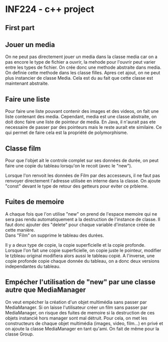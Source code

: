 
# INF224 - c++ project

## First part


## Jouer un media

On ne peut pas directement jouer un media dans la classe media car on a pas encore le type de fichier a ouvrir, la mehode pour l'ouvrir peut varier entre les types de fichier.
On crée donc une methode abstraite dans media. On definie cette methode dans les classe filles.
Apres cet ajout, on ne peut plus instancier de classe Media. Cela est du au fait que cette classe est maintenant abstraite.


## Faire une liste

Pour faire une liste pouvant contenir des images et des videos, on fait une liste contenant des media. Cependant, media est une classe abstraite, on doit donc faire une liste de pointeur de media. En Java, il n'aurait pas ete necessaire de passer par des pointeurs mais le reste aurait ete similaire.
Ce qui permet de faire cela est la propriété de polymorphisme.

## Classe film

Pour que l'objet ait le controle complet sur ses données de durée, on peut faire une copie du tableau lorsqu'on le recoit (avec le "new").

Lorsque l'on renvoit les données de Film par des accesseurs, il ne faut pas renvoyer directement l'adresse utilisée en interne dans la classe. On ajoute "const" devant le type de retour des getteurs pour eviter ce prbleme.

## Fuites de memoire

A chaque fois que l'on utilise "new" on prend de l'espace memoire qui ne sera pas rendu automatiquement a la destruction de l'instance de classe. Il faut donc ajouter des "delete" pour chaque variable d'instance créée de cette manière. <br>
Dans "Film" on supprime le tableau des durées.

Il y a deux type de copie, la copie superficielle et la copie profonde. Lorsque l'on fait une copie superficielle, on copie juste le pointeur, modifier le tzbleau original modifiera alors aussi le tableau copié. A l'inverse, une copie profonde copie chaque donnée du tableau, on a donc deux versions independantes du tableau.


## Empécher l'utilisation de "new" par une classe autre que MediaManager

On veut empécher la création d'un objet multimédia sans passer par MediaManager. Si on laisse l'utilisateur créer un film sans passer par MediaManager, on risque des fuites de memoire si la destruction de ces objets instancié hors manager sont mal détruit.
Pour cela, on met les constructeurs de chaque objet multimédia (images, video, film...) en privé et on ajoute la classe MediaManager en tant qu'ami.
On fait de même pour la classe Group.